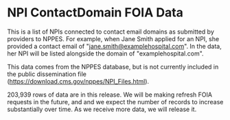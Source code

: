 # NPI ContactDomain FOIA Data

This is a list of NPIs connected to contact email domains as submitted by providers to NPPES. For example, when Jane Smith applied for an NPI, she provided a contact email of "jane.smith@examplehospital.com". In the data, her NPI will be listed alongside the domain of "examplehospital.com".

This data comes from the NPPES database, but is not currently included in the public dissemination file (https://download.cms.gov/nppes/NPI_Files.html). 

203,939 rows of data are in this release. We will be making refresh FOIA requests in the future, and and we expect the number of records to increase substantially over time. As we receive more data, we will release it.
